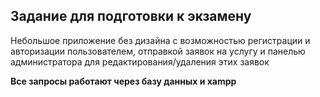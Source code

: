 ## Задание для подготовки к экзамену ##

Небольшое приложение без дизайна с возможностью регистрации и авторизации пользователем, отправкой заявок на услугу и панелью администратора для редактирования/удаления этих заявок

**Все запросы работают через базу данных и xampp**
